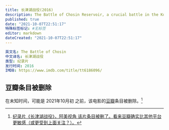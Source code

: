 ```yaml
---
title: 长津湖战役(2016)
description: The Battle of Chosin Reservoir, a crucial battle in the Korean War.
published: true
date: "2021-10-07T22:51:17"
特殊标签标记: #无标签
editor: markdown
dateCreated: "2021-10-07T22:51:17"
---
```


```YAML
英文名: The Battle of Chosin
中文译名: 长津湖战役
类型: 纪录片
发行时间: 2016
IMDB: https://www.imdb.com/title/tt6186096/
```

## 豆瓣条目被删除

在未知时间，可能是 2021年10月初 之前，该电影的[豆瓣](/website/豆瓣网.md)条目被删除。[^rmfdtboc]

[^rmfdtboc]: [纪录片《长津湖战役》，阿美视角 该片条目被删了。看来豆瓣确实比其他平台更敏感（或更受到上面关注？）。](https://web.archive.org/web/20211007145048/https://www.douban.com/group/topic/248735571/)
